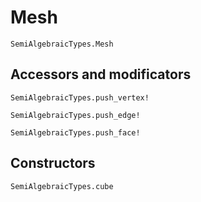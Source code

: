 # Mesh
```@docs 
SemiAlgebraicTypes.Mesh
```
## Accessors and modificators

```@docs 
SemiAlgebraicTypes.push_vertex!
```

```@docs 
SemiAlgebraicTypes.push_edge!
```

```@docs 
SemiAlgebraicTypes.push_face!
```

## Constructors

```@docs 
SemiAlgebraicTypes.cube
```
